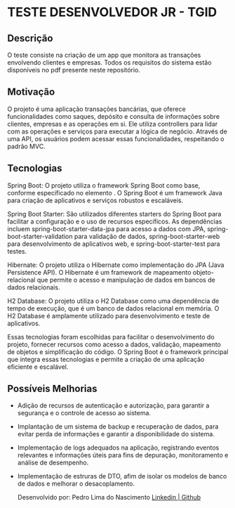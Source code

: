 # TESTE DESENVOLVEDOR JR - TGID

## Descrição  
O teste consiste na criação de um app que monitora as transações envolvendo clientes e empresas. Todos os requisitos do sistema estão disponíveis no pdf presente neste repositório.


## Motivação
O projeto é uma aplicação transações bancárias, que oferece funcionalidades como saques, depósito e consulta de informações sobre clientes, empresas e as operações em si.
Ele utiliza controllers para lidar com as operações e serviços para executar a lógica de negócio.
Através de uma API, os usuários podem acessar essas funcionalidades, respeitando o padrão MVC.


## Tecnologias
Spring Boot: O projeto utiliza o framework Spring Boot como base, conforme especificado no elemento <parent>. O Spring Boot é um framework Java para criação de aplicativos e serviços robustos e escaláveis.

Spring Boot Starter: São utilizados diferentes starters do Spring Boot para facilitar a configuração e o uso de recursos específicos.
As dependências incluem spring-boot-starter-data-jpa para acesso a dados com JPA, spring-boot-starter-validation para validação de dados, spring-boot-starter-web para desenvolvimento de aplicativos web, e spring-boot-starter-test para testes.

Hibernate: O projeto utiliza o Hibernate como implementação do JPA (Java Persistence API).
O Hibernate é um framework de mapeamento objeto-relacional que permite o acesso e manipulação de dados em bancos de dados relacionais.

H2 Database: O projeto utiliza o H2 Database como uma dependência de tempo de execução, que é um banco de dados relacional em memória.
O H2 Database é amplamente utilizado para desenvolvimento e teste de aplicativos.

Essas tecnologias foram escolhidas para facilitar o desenvolvimento do projeto, fornecer recursos como acesso a dados, validação, mapeamento de objetos e simplificação do código.
O Spring Boot é o framework principal que integra essas tecnologias e permite a criação de uma aplicação eficiente e escalável.

## Possíveis Melhorias
* Adição de recursos de autenticação e autorização, para garantir a segurança e o controle de acesso ao sistema.
* Implantação de um sistema de backup e recuperação de dados, para evitar perda de informações e garantir a disponibilidade do sistema.
* Implementação de logs adequados na aplicação, registrando eventos relevantes e informações úteis para fins de depuração, monitoramento e análise de desempenho.
* Implementação de estruras de DTO, afim de isolar os modelos de banco de dados e melhorar o desacoplamento.  
  


   Desenvolvido por:
   Pedro Lima do Nascimento
   <a href="https://www.linkedin.com/in/pedro-lima-12b92332/">Linkedin | <a href="https://github.com/GitdoPedro">Github

